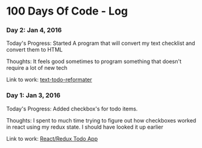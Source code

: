 # 100 Days Of Code - Log

### Day 2: Jan 4, 2016
Today's Progress: Started A program that will convert my text checklist and convert them to HTML

Thoughts: It feels good sometimes to program something that doesn't require a lot of new tech

Link to work: [text-todo-reformater](https://github.com/MouseZero/text-todo-reformater)


### Day 1: Jan 3, 2016
Today's Progress: Added checkbox's for todo items.

Thoughts: I spent to much time trying to figure out how checkboxes worked in react using my redux state. I should have looked it up earlier

Link to work: [React/Redux Todo App](https://github.com/MouseZero/redux-todo)

